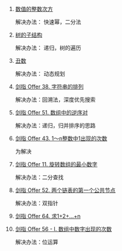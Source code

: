1. [数值的整数次方](https://leetcode-cn.com/problems/shu-zhi-de-zheng-shu-ci-fang-lcof/solution/mian-shi-ti-16-shu-zhi-de-zheng-shu-ci-fang-kuai-s/)
    
    解决办法： 快速幂，二分法
2. [树的子结构](https://leetcode-cn.com/problems/shu-de-zi-jie-gou-lcof/)

    解决办法： 递归，树的遍历
3. [丑数](https://leetcode-cn.com/problems/chou-shu-lcof/)

    解决办法： 动态规划
4. [剑指 Offer 38. 字符串的排列](https://leetcode-cn.com/problems/zi-fu-chuan-de-pai-lie-lcof/)
    
    解决办法：回溯法，深度优先搜索
5. [剑指 Offer 51. 数组中的逆序对](https://leetcode-cn.com/problems/shu-zu-zhong-de-ni-xu-dui-lcof/)

    解决办法：递归，归并排序的思路
6. [剑指 Offer 43. 1～n整数中1出现的次数](https://leetcode-cn.com/problems/1nzheng-shu-zhong-1chu-xian-de-ci-shu-lcof/)
       
    为解决
7. [剑指 Offer 11. 旋转数组的最小数字](https://leetcode-cn.com/problems/xuan-zhuan-shu-zu-de-zui-xiao-shu-zi-lcof/)
    
    解决办法：二分查找
8. [剑指 Offer 52. 两个链表的第一个公共节点](https://leetcode-cn.com/problems/liang-ge-lian-biao-de-di-yi-ge-gong-gong-jie-dian-lcof/)

    解决办法：双指针
    
9. [剑指 Offer 64. 求1+2+…+n](https://leetcode-cn.com/problems/qiu-12n-lcof/)

10. [剑指 Offer 56 - I. 数组中数字出现的次数](https://leetcode-cn.com/problems/shu-zu-zhong-shu-zi-chu-xian-de-ci-shu-lcof/) 

    解决办法：位运算
